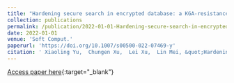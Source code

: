```yaml
---
title: "Hardening secure search in encrypted database: a KGA-resistance conjunctive searchable encryption scheme from lattice"
collection: publications
permalink: /publication/2022-01-01-Hardening-secure-search-in-encrypted-database-a-KGA-resistance-conjunctive-searchable-encryption-scheme-from-lattice
date: 2022-01-01
venue: 'Soft Comput.'
paperurl: 'https://doi.org/10.1007/s00500-022-07469-y'
citation: ' Xiaoling Yu,  Chungen Xu,  Lei Xu,  Lin Mei, &quot;Hardening secure search in encrypted database: a KGA-resistance conjunctive searchable encryption scheme from lattice.&quot; Soft Comput., 2022.'
---
```

[Access paper here](https://doi.org/10.1007/s00500-022-07469-y){:target="_blank"}

